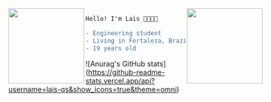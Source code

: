 <img align="right" height="150" src="https://media.giphy.com/media/7BMombVTYBkr2Jr5OV/giphy.gif"/>
<img align="left" height="150" src="https://media.giphy.com/media/mcE0AnzmH2azVyIkwy/giphy.gif"/>
                                    
```diff
Hello! I'm Lais 👩🏽‍💻🌸

- Engineering student
- Living in Fortaleza, Brazil 
- 19 years old

```
![Anurag's GitHub stats] (https://github-readme-stats.vercel.app/api?username=lais-qs&show_icons=true&theme=omni)
